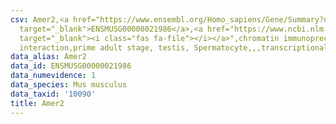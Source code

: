 ```yaml
---
csv: Amer2,<a href="https://www.ensembl.org/Homo_sapiens/Gene/Summary?db=core;g=ENSMUSG00000021986"
  target="_blank">ENSMUSG00000021986</a>,<a href="https://www.ncbi.nlm.nih.gov/pubmed/25450459"
  target="_blank"><i class="fas fa-file"></i></a>",chromatin immunoprecipitation assay,direct
  interaction,prime adult stage, testis, Spermatocyte,,,transcriptional regulation,
data_alias: Amer2
data_id: ENSMUSG00000021986
data_numevidence: 1
data_species: Mus musculus
data_taxid: '10090'
title: Amer2
---
```

